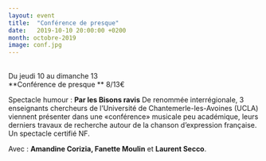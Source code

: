 ```yaml
---
layout: event
title:  "Conférence de presque"
date:   2019-10-10 20:00:00 +0200
month: octobre-2019
image: conf.jpg
---
```



<br /> Du jeudi 10 au dimanche 13<br /> **Conférence de presque  ** 8/13€



Spectacle humour : **Par les Bisons ravis** De renommée interrégionale, 3 enseignants chercheurs de l’Université de Chantemerle-les-Avoines (UCLA) viennent présenter dans une «conférence» musicale peu académique, leurs derniers travaux de recherche autour de la chanson d’expression française. Un spectacle certifié NF.

Avec : <strong>Amandine Corizia, Fanette Moulin</strong> et <strong>Laurent Secco</strong>.

